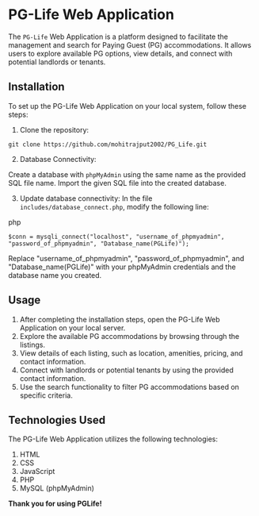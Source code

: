 # PG-Life Web Application
The `PG-Life` Web Application is a platform designed to facilitate the management and search for Paying Guest (PG) accommodations. It allows users to explore available PG options, view details, and connect with potential landlords or tenants.

## Installation
To set up the PG-Life Web Application on your local system, follow these steps:

1. Clone the repository:
``` 
git clone https://github.com/mohitrajput2002/PG_Life.git 
```

2. Database Connectivity:

Create a database with `phpMyAdmin` using the same name as the provided SQL file name.
Import the given SQL file into the created database.

3. Update database connectivity:
In the file `includes/database_connect.php`, modify the following line:

php
```
$conn = mysqli_connect("localhost", "username_of_phpmyadmin", "password_of_phpmyadmin", "Database_name(PGLife)");
```
Replace "username_of_phpmyadmin", "password_of_phpmyadmin", and "Database_name(PGLife)" with your phpMyAdmin credentials and the database name you created.

## Usage
1. After completing the installation steps, open the PG-Life Web Application on your local server.
2. Explore the available PG accommodations by browsing through the listings.
3. View details of each listing, such as location, amenities, pricing, and contact information.
4. Connect with landlords or potential tenants by using the provided contact information.
5. Use the search functionality to filter PG accommodations based on specific criteria.

## Technologies Used
The PG-Life Web Application utilizes the following technologies:
1. HTML
2. CSS
3. JavaScript
4. PHP
5. MySQL (phpMyAdmin)

**Thank you for using PGLife!**
